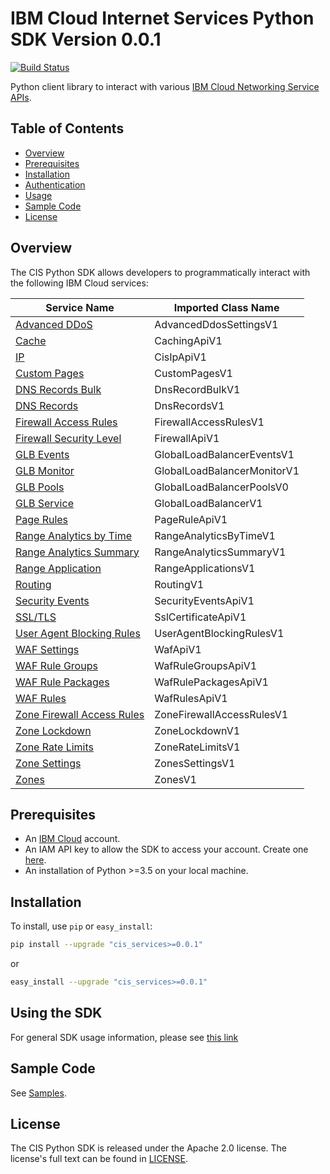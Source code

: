 # IBM Cloud Internet Services Python SDK Version 0.0.1

[![Build Status](https://travis.ibm.com/ibmcloud/cis-python-sdk.svg?token=rbgzvDpUs1FYz2haTgpg&branch=master)](https://travis.ibm.com/ibmcloud/cis-python-sdk)

Python client library to interact with various [IBM Cloud Networking Service APIs](https://cloud.ibm.com/apidocs?category=network).

## Table of Contents

* [Overview](#overview)
* [Prerequisites](#prerequisites)
* [Installation](#installation)
* [Authentication](#authentication)
* [Usage](#using-the-sdk)
* [Sample Code](#sample-code)
* [License](#license)

## Overview

The CIS Python SDK allows developers to programmatically interact with the following IBM Cloud services:

Service Name | Imported Class Name
--- | ---
[Advanced DDoS](https://cloud.ibm.com/apidocs/cis) | AdvancedDdosSettingsV1
[Cache](https://cloud.ibm.com/apidocs/cis/cache) | CachingApiV1
[IP](https://cloud.ibm.com/apidocs/cis/ip) | CisIpApiV1
[Custom Pages](https://cloud.ibm.com/apidocs/cis) | CustomPagesV1
[DNS Records Bulk](https://cloud.ibm.com/apidocs/cis/dnsrecords) | DnsRecordBulkV1
[DNS Records](https://cloud.ibm.com/apidocs/cis/dnsrecords) | DnsRecordsV1
[Firewall Access Rules](https://cloud.ibm.com/apidocs/cis) | FirewallAccessRulesV1
[Firewall Security Level](https://cloud.ibm.com/apidocs/cis) | FirewallApiV1
[GLB Events](https://cloud.ibm.com/apidocs/cis/glb-events) | GlobalLoadBalancerEventsV1
[GLB Monitor](https://cloud.ibm.com/apidocs/cis/glb-monitor) | GlobalLoadBalancerMonitorV1
[GLB Pools](https://cloud.ibm.com/apidocs/cis/glb-pool) | GlobalLoadBalancerPoolsV0
[GLB Service](https://cloud.ibm.com/apidocs/cis/glb) | GlobalLoadBalancerV1
[Page Rules](https://cloud.ibm.com/apidocs/cis/page-rules) | PageRuleApiV1
[Range Analytics by Time](https://cloud.ibm.com/apidocs/cis) | RangeAnalyticsByTimeV1
[Range Analytics Summary](https://cloud.ibm.com/apidocs/cis) | RangeAnalyticsSummaryV1
[Range Application](https://cloud.ibm.com/apidocs/cis/range) | RangeApplicationsV1
[Routing](https://cloud.ibm.com/apidocs/cis) | RoutingV1
[Security Events](https://cloud.ibm.com/apidocs/cis) | SecurityEventsApiV1
[SSL/TLS](https://cloud.ibm.com/apidocs/cis/tls) | SslCertificateApiV1
[User Agent Blocking Rules](https://cloud.ibm.com/apidocs/cis) | UserAgentBlockingRulesV1
[WAF Settings](https://cloud.ibm.com/apidocs/cis/waf) | WafApiV1
[WAF Rule Groups](https://cloud.ibm.com/apidocs/cis/waf-groups) | WafRuleGroupsApiV1
[WAF Rule Packages](https://cloud.ibm.com/apidocs/cis/waf-packages) | WafRulePackagesApiV1
[WAF Rules](https://cloud.ibm.com/apidocs/cis/waf-rules) | WafRulesApiV1
[Zone Firewall Access Rules](https://cloud.ibm.com/apidocs/cis) | ZoneFirewallAccessRulesV1
[Zone Lockdown](https://cloud.ibm.com/apidocs/cis) | ZoneLockdownV1
[Zone Rate Limits](https://cloud.ibm.com/apidocs/cis) | ZoneRateLimitsV1
[Zone Settings](https://cloud.ibm.com/apidocs/cis/zonesettings) | ZonesSettingsV1
[Zones](https://cloud.ibm.com/apidocs/cis/zones) | ZonesV1

## Prerequisites

[ibm-cloud-onboarding]: https://cloud.ibm.com/registration?target=%2Fdeveloper%2Fwatson&

* An [IBM Cloud][ibm-cloud-onboarding] account.
* An IAM API key to allow the SDK to access your account. Create one [here](https://cloud.ibm.com/iam/apikeys).
* An installation of Python >=3.5 on your local machine.

## Installation

To install, use `pip` or `easy_install`:

```bash
pip install --upgrade "cis_services>=0.0.1"
```

or

```bash
easy_install --upgrade "cis_services>=0.0.1"
```

## Using the SDK

For general SDK usage information, please see [this link](https://github.com/IBM/ibm-cloud-sdk-common/blob/master/README.md)

## Sample Code

See [Samples](Samples).

## License

The CIS Python SDK is released under the Apache 2.0 license. The license's full text can be found in [LICENSE](LICENSE).

